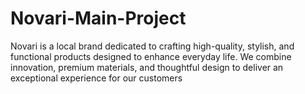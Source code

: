 # Novari-Main-Project
Novari is a local brand dedicated to crafting high-quality, stylish, and functional products designed to enhance everyday life. We combine innovation, premium materials, and thoughtful design to deliver an exceptional experience for our customers
